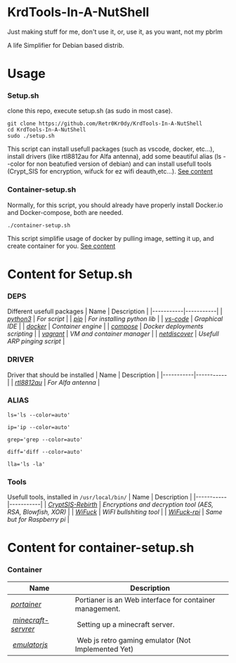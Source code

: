 # KrdTools-In-A-NutShell
Just making stuff for me, don't use it, or, use it, as you want, not my pbrlm

A life Simplifier for Debian based distrib.

# Usage
### Setup.sh 
clone this repo, execute setup.sh (as sudo in most case).
```
git clone https://github.com/Retr0Kr0dy/KrdTools-In-A-NutShell
cd KrdTools-In-A-NutShell
sudo ./setup.sh
```
This script can install usefull packages (such as vscode, docker, etc...), install drivers (like rtl8812au for Alfa antenna), add some beautiful alias (ls --color for non beatufied version of debian) and can install usefull tools (Crypt_SIS for encryption, wifuck for ez wifi deauth,etc...).
[See content](https://github.com/Retr0Kr0dy/KrdTools-In-A-NutShell#content-for-setupsh)
### Container-setup.sh
Normally, for this script, you should already have properly install Docker.io and Docker-compose, both are needed.
```
./container-setup.sh
```
This script simplifie usage of docker by pulling image, setting it up, and create container for you.
[See content](https://github.com/Retr0Kr0dy/KrdTools-In-A-NutShell#content-for-container-setupsh)
# Content for Setup.sh
### DEPS
Different usefull packages
| Name | Description |
|-----------|-----------|
| [*python3*](https://www.python.org/) | *For script* |
| [*pip*](https://pypi.org/project/pip/) | *For installing python lib* |
| [*vs-code*](https://code.visualstudio.com/) | *Graphical IDE* |
| [*docker*](https://www.docker.com/) | *Container engine* |
| [*compose*](https://docs.docker.com/compose/) | *Docker deployments scripting* |
| [*vagrant*](https://www.vagrantup.com/) | *VM and container manager* |
| [*netdiscover*](https://www.kali.org/tools/netdiscover/#:~:text=Netdiscover%20is%20an%20active%2Fpassive,used%20on%20hub%2Fswitched%20networks.) | *Usefull ARP pinging script* |
### DRIVER
Driver that should be installed
| Name | Description |
|-----------|-----------|
| [*rtl8812au*](https://github.com/aircrack-ng/rtl8812au) | *For Alfa antenna* |
### ALIAS
`ls='ls --color=auto'`

`ip='ip --color=auto'`

`grep='grep --color=auto'`

`diff='diff --color=auto'`

`lla='ls -la'`

### Tools
Usefull tools, installed in `/usr/local/bin/`
| Name | Description |
|-----------|-----------|
| [*CryptSIS-Rebirth*](https://github.com/Retr0Kr0dy/CryptSIS-rebirth) | *Encryptions and decryption tool (AES, RSA, Blowfish, XOR)* |
| [*WiFuck*](https://github.com/Retr0Kr0dy/wifuck) | *WiFI bullshiting tool* |
| [*WiFuck-rpi*](https://github.com/Retr0Kr0dy/wifuck) | *Same but for Raspberry pi* |
# Content for container-setup.sh
### Container
| Name | Description |
|-----------|--------------------------------------|
| [*portainer*](https://www.portainer.io/) | Portianer is an Web interface for container management. |
| [*minecraft-servrer*](https://hub.docker.com/r/itzg/minecraft-server) | Setting up a minecraft server.|
| [*emulatorjs*](https://github.com/linuxserver/docker-emulatorjs) | Web js retro gaming emulator (Not Implemented Yet) |

